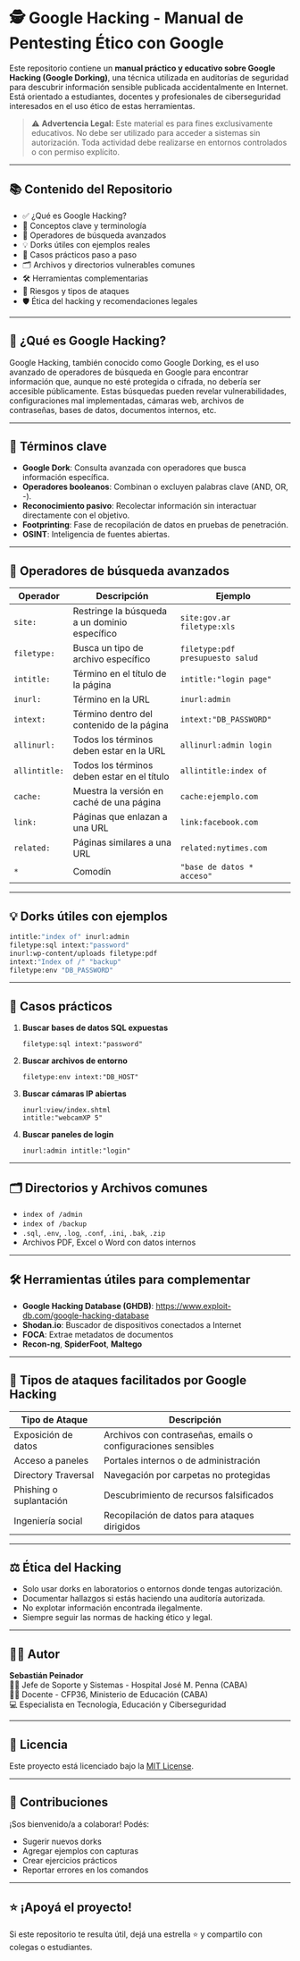 
# 🕵️ Google Hacking - Manual de Pentesting Ético con Google

Este repositorio contiene un **manual práctico y educativo sobre Google Hacking (Google Dorking)**, una técnica utilizada en auditorías de seguridad para descubrir información sensible publicada accidentalmente en Internet. Está orientado a estudiantes, docentes y profesionales de ciberseguridad interesados en el uso ético de estas herramientas.

> ⚠️ **Advertencia Legal:** Este material es para fines exclusivamente educativos. No debe ser utilizado para acceder a sistemas sin autorización. Toda actividad debe realizarse en entornos controlados o con permiso explícito.

---

## 📚 Contenido del Repositorio

- ✅ ¿Qué es Google Hacking?
- 🧠 Conceptos clave y terminología
- 🔎 Operadores de búsqueda avanzados
- 💡 Dorks útiles con ejemplos reales
- 🧪 Casos prácticos paso a paso
- 🗂 Archivos y directorios vulnerables comunes
- 🛠 Herramientas complementarias
- 🔐 Riesgos y tipos de ataques
- 🛡 Ética del hacking y recomendaciones legales

---

## 🧠 ¿Qué es Google Hacking?

Google Hacking, también conocido como Google Dorking, es el uso avanzado de operadores de búsqueda en Google para encontrar información que, aunque no esté protegida o cifrada, no debería ser accesible públicamente. Estas búsquedas pueden revelar vulnerabilidades, configuraciones mal implementadas, cámaras web, archivos de contraseñas, bases de datos, documentos internos, etc.

---

## 🧾 Términos clave

- **Google Dork**: Consulta avanzada con operadores que busca información específica.
- **Operadores booleanos**: Combinan o excluyen palabras clave (AND, OR, -).
- **Reconocimiento pasivo**: Recolectar información sin interactuar directamente con el objetivo.
- **Footprinting**: Fase de recopilación de datos en pruebas de penetración.
- **OSINT**: Inteligencia de fuentes abiertas.

---

## 🔎 Operadores de búsqueda avanzados

| Operador       | Descripción                                          | Ejemplo                                        |
|----------------|------------------------------------------------------|------------------------------------------------|
| `site:`        | Restringe la búsqueda a un dominio específico        | `site:gov.ar filetype:xls`                     |
| `filetype:`    | Busca un tipo de archivo específico                  | `filetype:pdf presupuesto salud`               |
| `intitle:`     | Término en el título de la página                    | `intitle:"login page"`                         |
| `inurl:`       | Término en la URL                                    | `inurl:admin`                                  |
| `intext:`      | Término dentro del contenido de la página            | `intext:"DB_PASSWORD"`                         |
| `allinurl:`    | Todos los términos deben estar en la URL             | `allinurl:admin login`                         |
| `allintitle:`  | Todos los términos deben estar en el título          | `allintitle:index of`                          |
| `cache:`       | Muestra la versión en caché de una página            | `cache:ejemplo.com`                            |
| `link:`        | Páginas que enlazan a una URL                        | `link:facebook.com`                            |
| `related:`     | Páginas similares a una URL                          | `related:nytimes.com`                          |
| `*`            | Comodín                                               | `"base de datos * acceso"`                     |

---

## 💡 Dorks útiles con ejemplos

```bash
intitle:"index of" inurl:admin
filetype:sql intext:"password"
inurl:wp-content/uploads filetype:pdf
intext:"Index of /" "backup"
filetype:env "DB_PASSWORD"
```

---

## 🧪 Casos prácticos

1. **Buscar bases de datos SQL expuestas**
   ```
   filetype:sql intext:"password"
   ```

2. **Buscar archivos de entorno**
   ```
   filetype:env intext:"DB_HOST"
   ```

3. **Buscar cámaras IP abiertas**
   ```
   inurl:view/index.shtml
   intitle:"webcamXP 5"
   ```

4. **Buscar paneles de login**
   ```
   inurl:admin intitle:"login"
   ```

---

## 🗂 Directorios y Archivos comunes

- `index of /admin`
- `index of /backup`
- `.sql`, `.env`, `.log`, `.conf`, `.ini`, `.bak`, `.zip`
- Archivos PDF, Excel o Word con datos internos

---

## 🛠 Herramientas útiles para complementar

- **Google Hacking Database (GHDB)**: https://www.exploit-db.com/google-hacking-database
- **Shodan.io**: Buscador de dispositivos conectados a Internet
- **FOCA**: Extrae metadatos de documentos
- **Recon-ng**, **SpiderFoot**, **Maltego**

---

## 🔐 Tipos de ataques facilitados por Google Hacking

| Tipo de Ataque        | Descripción                                                  |
|-----------------------|--------------------------------------------------------------|
| Exposición de datos   | Archivos con contraseñas, emails o configuraciones sensibles |
| Acceso a paneles      | Portales internos o de administración                        |
| Directory Traversal   | Navegación por carpetas no protegidas                        |
| Phishing o suplantación | Descubrimiento de recursos falsificados                     |
| Ingeniería social     | Recopilación de datos para ataques dirigidos                 |

---

## ⚖️ Ética del Hacking

- Solo usar dorks en laboratorios o entornos donde tengas autorización.
- Documentar hallazgos si estás haciendo una auditoría autorizada.
- No explotar información encontrada ilegalmente.
- Siempre seguir las normas de hacking ético y legal.

---

## 🧑‍🏫 Autor

**Sebastián Peinador**  
👨‍💼 Jefe de Soporte y Sistemas - Hospital José M. Penna (CABA)  
👨‍🏫 Docente - CFP36, Ministerio de Educación (CABA)  
💻 Especialista en Tecnología, Educación y Ciberseguridad

---

## 📄 Licencia

Este proyecto está licenciado bajo la [MIT License](LICENSE).

---

## 🤝 Contribuciones

¡Sos bienvenido/a a colaborar! Podés:

- Sugerir nuevos dorks
- Agregar ejemplos con capturas
- Crear ejercicios prácticos
- Reportar errores en los comandos

---

## ⭐ ¡Apoyá el proyecto!

Si este repositorio te resulta útil, dejá una estrella ⭐ y compartilo con colegas o estudiantes.
